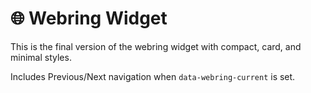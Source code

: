 # 🌐 Webring Widget

This is the final version of the webring widget with compact, card, and minimal styles.

Includes Previous/Next navigation when `data-webring-current` is set.